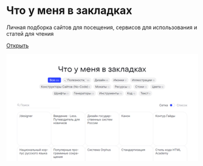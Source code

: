 # Что у меня в закладках

Личная подборка сайтов для посещения, сервисов для использования и статей для чтения

[Открыть](https://nameasy.github.io/my-bookmarks/)

![Скриншот](screenshot.png)
